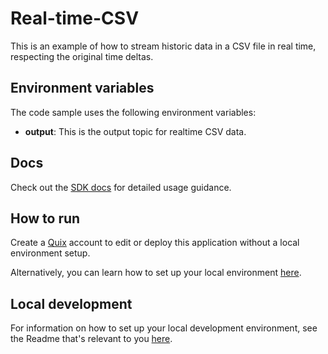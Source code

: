 # Real-time-CSV

This is an example of how to stream historic data in a CSV file in real time, respecting the original time deltas.

## Environment variables

The code sample uses the following environment variables:

- **output**: This is the output topic for realtime CSV data.

## Docs
Check out the [SDK docs](https://quix.io/docs/sdk/introduction.html) for detailed usage guidance.

## How to run
Create a [Quix](https://portal.platform.quix.ai/self-sign-up?xlink=github) account to edit or deploy this application without a local environment setup.

Alternatively, you can learn how to set up your local environment [here](https://quix.io/docs/sdk/python-setup.html).


## Local development

For information on how to set up your local development environment, see the Readme that's relevant to you [here](../../local-development/).
